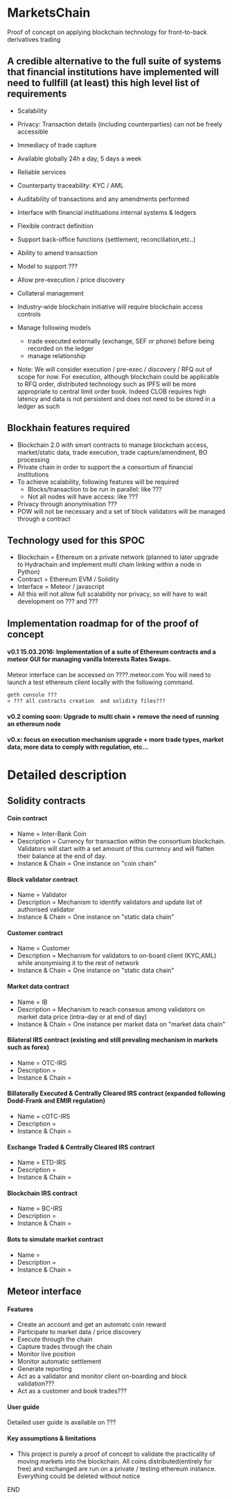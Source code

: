 # MarketsChain
Proof of concept on applying blockchain technology for front-to-back derivatives trading

## A credible alternative to the full suite of systems that financial institutions have implemented will need to fullfill (at least) this high level list of requirements
- Scalability
- Privacy: Transaction details (including counterparties) can not be freely accessible
- Immediacy of trade capture
- Available globally 24h a day, 5 days a week
- Reliable services
- Counterparty traceability: KYC / AML
- Auditability of transactions and any amendments performed
- Interface with financial instituations internal systems & ledgers
- Flexible contract definition
- Support back-office functions (settlement, reconciliation,etc..)
- Ability to amend transaction
- Model to support ???
- Allow pre-execution / price discovery
- Collateral management
- Industry-wide blockchain initiative will require blockchain access controls
- Manage following models
  - trade executed externally (exchange, SEF or phone) before being recorded on the ledger
  - manage relationship

- Note: We will consider execution / pre-exec / discovery / RFQ out of scope for now. For execution, although blockchain could be applicable to RFQ order, distributed technology such as IPFS will be more appropriate to central limit order book. Indeed CLOB requires high latency and data is not persistent and does not need to be stored in a ledger as such

## Blockhain features required
- Blockchain 2.0 with smart contracts to manage blockchain access, market/static data, trade execution, trade capture/amendment, BO processing 
- Private chain in order to support the a consortium of financial institutions
- To achieve scalability, following features will be required
  - Blocks/transaction to be run in parallel: like ???
  - Not all nodes will have access: like ???
- Privacy through anonymisation ???
- POW will not be necessary and a set of block validators will be managed through a contract

## Technology used for this SPOC
- Blockchain = Ethereum on a private network (planned to later upgrade to Hydrachain and implement multi chain linking within a node in Python)
- Contract = Ethereum EVM / Solidity
- Interface = Meteor / javascript
- All this will not allow full scalability nor privacy, so will have to wait development on ??? and ???

## Implementation roadmap for of the proof of concept
#### v0.1 15.03.2016: Implementation of a suite of Ethereum contracts and a meteor GUI for managing vanilla Interests Rates Swaps.
Meteor interface can be accessed on ????.meteor.com
You will need to launch a test ethereum client locally with the following command.

```
geth console ???
> ??? all contracts creation  and solidity files???
```

#### v0.2 coming soon: Upgrade to multi chain + remove the need of running an ethereum node

#### v0.x: focus on execution mechanism upgrade + more trade types, market data, more data to comply with regulation, etc...


# Detailed description

## Solidity contracts

#### Coin contract
- Name = Inter-Bank Coin
- Description = Currency for transaction within the consortium blockchain. Validators will start with a set amount of this currency and will flatten their balance at the end of day.
- Instance & Chain = One instance on "coin chain"

#### Block validator contract
- Name = Validator 
- Description = Mechanism to identify validators and update list of authorised validator
- Instance & Chain = One instance on "static data chain"

#### Customer contract
- Name = Customer
- Description = Mechanism for validators to on-board client (KYC,AML) while anonymising it to the rest of network
- Instance & Chain = One instance on "static data chain"

#### Market data contract
- Name = IB
- Description = Mechanism to reach consesus among validators on market data price (intra-day or at end of day)
- Instance & Chain = One instance per market data on "market data chain"

#### Bilateral IRS contract (existing and still prevaling mechanism in markets such as forex)
- Name = OTC-IRS
- Description = 
- Instance  & Chain = 

#### Billaterally Executed & Centrally Cleared IRS contract (expanded following Dodd-Frank and EMIR regulation)
- Name = cOTC-IRS
- Description = 
- Instance  & Chain = 

#### Exchange Traded & Centrally Cleared IRS contract
- Name = ETD-IRS
- Description = 
- Instance  & Chain = 

#### Blockchain IRS contract
- Name = BC-IRS
- Description = 
- Instance  & Chain = 

#### Bots to simulate market contract
- Name =
- Description = 
- Instance  & Chain = 


## Meteor interface

#### Features
- Create an account and get an automatc coin reward
- Participate to market data / price discovery
- Execute through the chain
- Capture trades through the chain
- Monitor live position
- Monitor automatic settlement
- Generate reporting
- Act as a validator and monitor client on-boarding and block validation???
- Act as a customer and book trades???

#### User guide
Detailed user guide is available on ???

#### Key assumptions & limitations

- This project is purely a proof of concept to validate the practicality of moving markets into the blockchain.  All coins distributed(entirely for free) and exchanged are run on a private / testing ethereum instance. Everything could be deleted without notice

END
